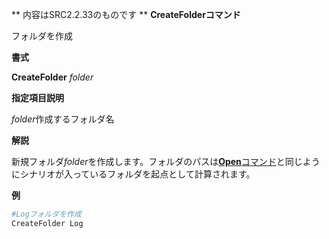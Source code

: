 ** 内容はSRC2.2.33のものです **
**CreateFolderコマンド**

フォルダを作成

**書式**

**CreateFolder** *folder*

**指定項目説明**

*folder*作成するフォルダ名

**解説**

新規フォルダ*folder*を作成します。フォルダのパスは[**Open**コマンド](Openコマンド.md)と同じようにシナリオが入っているフォルダを起点として計算されます。

**例**
```sh
#Logフォルダを作成
CreateFolder Log
```

